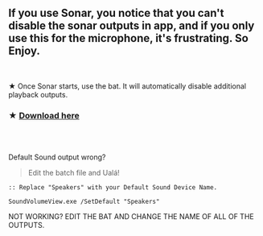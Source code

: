 ## If you use Sonar, you notice that you can't disable the sonar outputs in app, and if you only use this for the microphone, it's frustrating. So Enjoy.

</br>

★ Once Sonar starts, use the bat. It will automatically disable additional playback outputs.

### ★ [Download here](https://github.com/gzmatte/sonar/releases/download/1/Sonar.bat)

</br> 

</br> 

Default Sound output wrong? 
> Edit the batch file and Ualá!

```
:: Replace "Speakers" with your Default Sound Device Name.

SoundVolumeView.exe /SetDefault "Speakers"
```

NOT WORKING?
EDIT THE BAT AND CHANGE THE NAME OF ALL OF THE OUTPUTS.
